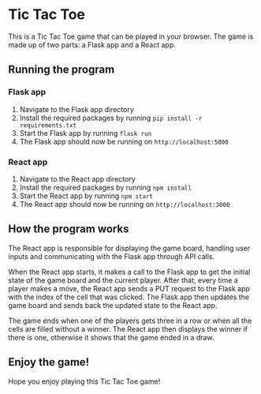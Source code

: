 
# Tic Tac Toe

This is a Tic Tac Toe game that can be played in your browser. The game is made up of two parts: a Flask app and a React app.

## Running the program

### Flask app

1.  Navigate to the Flask app directory
2.  Install the required packages by running `pip install -r requirements.txt`
3.  Start the Flask app by running `flask run`
4.  The Flask app should now be running on `http://localhost:5000`

### React app

1.  Navigate to the React app directory
2.  Install the required packages by running `npm install`
3.  Start the React app by running `npm start`
4.  The React app should now be running on `http://localhost:3000`

## How the program works

The React app is responsible for displaying the game board, handling user inputs and communicating with the Flask app through API calls.

When the React app starts, it makes a call to the Flask app to get the initial state of the game board and the current player. After that, every time a player makes a move, the React app sends a PUT request to the Flask app with the index of the cell that was clicked. The Flask app then updates the game board and sends back the updated state to the React app.

The game ends when one of the players gets three in a row or when all the cells are filled without a winner. The React app then displays the winner if there is one, otherwise it shows that the game ended in a draw.

## Enjoy the game!

Hope you enjoy playing this Tic Tac Toe game!